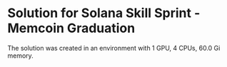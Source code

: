 # Solution for Solana Skill Sprint - Memcoin Graduation

The solution was created in an environment with 1 GPU, 4 CPUs, 60.0 Gi memory.
